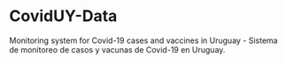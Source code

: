 # CovidUY-Data
Monitoring system for Covid-19 cases and vaccines in Uruguay - Sistema de monitoreo de casos y vacunas de Covid-19 en Uruguay.
